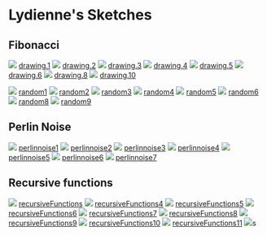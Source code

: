 # Lydienne's Sketches

## Fibonacci
![](Lydienne/drawing/drawing.1.png)
[drawing.1](Lydienne/drawing.1.png)
![](Lydienne/drawing/drawing.2.png)
[drawing.2](Lydienne/drawing.2.png)
![](Lydienne/drawing/drawing.3.png)
[drawing.3](Lydienne/drawing.3.png)
![](Lydienne/drawing/drawing.4.png)
[drawing.4](Lydienne/drawing.4.png)
![](Lydienne/drawing/drawing.5.png)
[drawing.5](Lydienne/drawing.5.png)
![](Lydienne/drawing/drawing.6.png)
[drawing.6](Lydienne/drawing.6.png)
![](Lydienne/drawing/drawing.8.png)
[drawing.8](Lydienne/drawing.8.png)
![](Lydienne/drawing/drawing.10.png)
[drawing.10](Lydienne/drawing.10.png)

![](Lydienne/random/random1.png)
[random1](Lydienne/random1.png)
![](Lydienne/random/random2.png)
[random2](Lydienne/random2.png)
![](Lydienne/random/random3.png)
[random3](Lydienne/random3.png)
![](Lydienne/random/random4.png)
[random4](Lydienne/random4.png)
![](Lydienne/random/random5.png)
[random5](Lydienne/random5.png)
![](Lydienne/random/random6.png)
[random6](Lydienne/random6.png)
![](Lydienne/random/random8.png)
[random8](Lydienne/random8.png)
![](Lydienne/random/random9.png)
[random9](Lydienne/random9.png)

## Perlin Noise
![](Lydienne/perlinnoise/perlinnoise1.png)
[perlinnoise1](Lydienne/perlinnoise1.png)
![](Lydienne/perlinnoise/perlinnoise2.png)
[perlinnoise2](Lydienne/perlinnoise2.png)
![](Lydienne/perlinnoise/perlinnoise3.png)
[perlinnoise3](Lydienne/perlinnoise3.png)
![](Lydienne/perlinnoise/perlinnoise4.png)
[perlinnoise4](Lydienne/perlinnoise4.png)
![](Lydienne/perlinnoise/perlinnoise5.png)
[perlinnoise5](Lydienne/perlinnoise5.png)
![](Lydienne/perlinnoise/perlinnoise6.png)
[perlinnoise6](Lydienne/perlinnoise6.png)
![](Lydienne/perlinnoise/perlinnoise7.png)
[perlinnoise7](Lydienne/perlinnoise7.png)

## Recursive functions
            
![](Lydienne/recursiveFunctions/recursiveFunctions.png)
[recursiveFunctions](Lydienne/recursiveFunctions/recursiveFunctions.pv)
![](Lydienne/recursiveFunctions/recursiveFunctions4.png)
[recursiveFunctions4](Lydienne/recursiveFunctions/recursiveFunctions4.pv)
![](Lydienne/recursiveFunctions/recursiveFunctions5.png)
[recursiveFunctions5](Lydienne/recursiveFunctions/recursiveFunctions5.pv)
![](Lydienne/recursiveFunctions/recursiveFunctions6.png)
[recursiveFunctions6](Lydienne/recursiveFunctions/recursiveFunctions6.pv)
![](Lydienne/recursiveFunctions/recursiveFunctions7.png)
[recursiveFunctions7](Lydienne/recursiveFunctions/recursiveFunctions7.pv)
![](Lydienne/recursiveFunctions/recursiveFunctions8.png)
[recursiveFunctions8](Lydienne/recursiveFunctions/recursiveFunctions8.pv)
![](Lydienne/recursiveFunctions/recursiveFunctions9.png)
[recursiveFunctions9](Lydienne/recursiveFunctions/recursiveFunctions9.pv)
![](Lydienne/recursiveFunctions/recursiveFunctions10.png)
[recursiveFunctions10](Lydienne/recursiveFunctions/recursiveFunctions10.pv)
![](Lydienne/recursiveFunctions/recursiveFunctions11.png)
[recursiveFunctions11](Lydienne/recursiveFunctions/recursiveFunctions11.pv)
![](Lydienne/recursiveFunctions/recursiveFunctions12.png)s